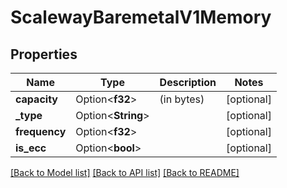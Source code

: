 # ScalewayBaremetalV1Memory

## Properties

Name | Type | Description | Notes
------------ | ------------- | ------------- | -------------
**capacity** | Option<**f32**> | (in bytes) | [optional]
**_type** | Option<**String**> |  | [optional]
**frequency** | Option<**f32**> |  | [optional]
**is_ecc** | Option<**bool**> |  | [optional]

[[Back to Model list]](../README.md#documentation-for-models) [[Back to API list]](../README.md#documentation-for-api-endpoints) [[Back to README]](../README.md)


